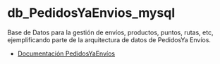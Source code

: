 # db_PedidosYaEnvios_mysql
Base de Datos para la gestión de envíos, productos, puntos, rutas, etc, ejemplificando parte de la arquitectura de datos de PedidosYa Envíos.
* [Documentación PedidosYaEnvíos](https://developers.pedidosya.com/courier-api/v3#tag/Shippings/paths/~1v3~1shippings~1estimates/post)
